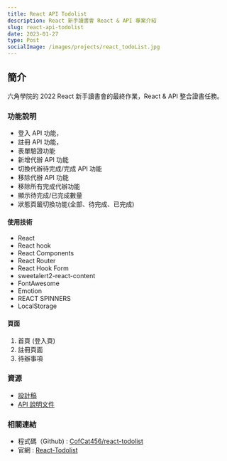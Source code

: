 ```yaml
---
title: React API Todolist 
description: React 新手讀書會 React & API 專案介紹
slug: react-api-todolist
date: 2023-01-27
type: Post
socialImage: /images/projects/react_todoList.jpg
---
```


## 簡介

六角學院的 2022 React 新手讀書會的最終作業，React & API 整合證書任務。

### 功能說明
* 登入 API 功能，
* 註冊 API 功能，
* 表單驗證功能
* 新增代辦 API 功能
* 切換代辦待完成/完成 API 功能
* 移除代辦 API 功能
* 移除所有完成代辦功能
* 顯示待完成/已完成數量
* 狀態頁籤切換功能(全部、待完成、已完成)

#### 使用技術
* React
* React hook
* React Components
* React Router
* React Hook Form
* sweetalert2-react-content
* FontAwesome
* Emotion
* REACT SPINNERS
* LocalStorage


#### 頁面
1. 首頁 (登入頁)
2. 註冊頁面 
3. 待辦事項

### 資源
- [設計稿](https://www.figma.com/file/pFivfS3rDX3N3u3dN9aIlx/TodoList?node-id=0%3A1)
- [API 說明文件](https://todoo.5xcamp.us/api-docs/index.html)

### 相關連結

- 程式碼（Github) : [CofCat456/react-todolist](https://github.com/CofCat456/react-todoList)
- 官網 : [React-Todolist](https://cofcat456.github.io/react-todoList)

